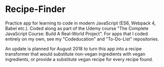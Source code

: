 # Recipe-Finder

Practice app for learning to code in modern JavaScript (ES6, Webpack 4, Babel etc.).
Coded along as part of the Udemy course "The Complete JavaScript Course: Build A Real-World Project". 
For apps that I coded entirely on my own, see my "Codeducation" and "To-Do-List" repositories.

An update is planned for August 2018 to turn this app into a recipe transformer that would substitute non-vegan ingredients with vegan ingredients, or provide a substitute vegan recipe for every recipe found.
